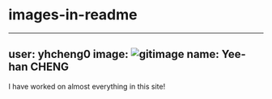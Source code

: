 # images-in-readme


---
user: yhcheng0
image: ![gitimage](https://user-images.githubusercontent.com/80042796/115352851-65f66d80-a1ea-11eb-9f51-f6b0e9532b47.png)
name: Yee-han CHENG
---
I have worked on almost everything in this site!
